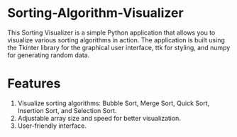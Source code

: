 # Sorting-Algorithm-Visualizer
This Sorting Visualizer is a simple Python application that allows you to visualize various sorting algorithms in action. The application is built using the Tkinter library for the graphical user interface, ttk for styling, and numpy for generating random data.
<br>
# Features </em>
1. Visualize sorting algorithms: Bubble Sort, Merge Sort, Quick Sort, Insertion Sort, and Selection Sort.
2. Adjustable array size and speed for better visualization.
3. User-friendly interface.</li>
